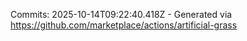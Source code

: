 Commits: 2025-10-14T09:22:40.418Z - Generated via https://github.com/marketplace/actions/artificial-grass
<br>
